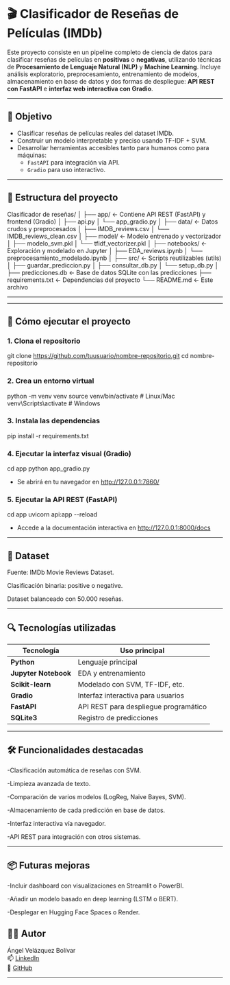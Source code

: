 # 🎬 Clasificador de Reseñas de Películas (IMDb)

Este proyecto consiste en un pipeline completo de ciencia de datos para clasificar reseñas de películas en **positivas** o **negativas**, utilizando técnicas de **Procesamiento de Lenguaje Natural (NLP)** y **Machine Learning**. Incluye análisis exploratorio, preprocesamiento, entrenamiento de modelos, almacenamiento en base de datos y dos formas de despliegue: **API REST con FastAPI** e **interfaz web interactiva con Gradio**.

---

## 🧠 Objetivo

- Clasificar reseñas de películas reales del dataset IMDb.
- Construir un modelo interpretable y preciso usando TF-IDF + SVM.
- Desarrollar herramientas accesibles tanto para humanos como para máquinas:
  - `FastAPI` para integración vía API.
  - `Gradio` para uso interactivo.

---

## 📁 Estructura del proyecto

Clasificador de reseñas/
│
├── app/ ← Contiene API REST (FastAPI) y frontend (Gradio)
│ ├── api.py
│ └── app_gradio.py
│
├── data/ ← Datos crudos y preprocesados
│ ├── IMDB_reviews.csv
│ └── IMDB_reviews_clean.csv
│
├── model/ ← Modelo entrenado y vectorizador
│ ├── modelo_svm.pkl
│ └── tfidf_vectorizer.pkl
│
├── notebooks/ ← Exploración y modelado en Jupyter
│ ├── EDA_reviews.ipynb
│ └── preprocesamiento_modelado.ipynb
│
├── src/ ← Scripts reutilizables (utils)
│ ├── guardar_prediccion.py
│ ├── consultar_db.py
│ └── setup_db.py
│
├── predicciones.db ← Base de datos SQLite con las predicciones
├── requirements.txt ← Dependencias del proyecto
└── README.md ← Este archivo

---


---

## 🚀 Cómo ejecutar el proyecto

### 1. Clona el repositorio
git clone https://github.com/tuusuario/nombre-repositorio.git
cd nombre-repositorio

### 2. Crea un entorno virtual
python -m venv venv
source venv/bin/activate   # Linux/Mac
venv\Scripts\activate      # Windows

### 3. Instala las dependencias
pip install -r requirements.txt

### 4. Ejecutar la interfaz visual (Gradio)
cd app
python app_gradio.py
- Se abrirá en tu navegador en http://127.0.0.1:7860/

### 5. Ejecutar la API REST (FastAPI)

cd app
uvicorn api:app --reload
- Accede a la documentación interactiva en http://127.0.0.1:8000/docs

---

## 🧪 Dataset
Fuente: IMDb Movie Reviews Dataset.

Clasificación binaria: positive o negative.

Dataset balanceado con 50.000 reseñas.

---

## 🔍 Tecnologías utilizadas

| Tecnología           | Uso principal                         |
| -------------------- | ------------------------------------- |
| **Python**           | Lenguaje principal                    |
| **Jupyter Notebook** | EDA y entrenamiento                   |
| **Scikit-learn**     | Modelado con SVM, TF-IDF, etc.        |
| **Gradio**           | Interfaz interactiva para usuarios    |
| **FastAPI**          | API REST para despliegue programático |
| **SQLite3**          | Registro de predicciones              |


---

## 🛠️ Funcionalidades destacadas

-Clasificación automática de reseñas con SVM.

-Limpieza avanzada de texto.

-Comparación de varios modelos (LogReg, Naive Bayes, SVM).

-Almacenamiento de cada predicción en base de datos.

-Interfaz interactiva vía navegador.

-API REST para integración con otros sistemas.

---

## 📦 Futuras mejoras

-Incluir dashboard con visualizaciones en Streamlit o PowerBI.

-Añadir un modelo basado en deep learning (LSTM o BERT).

-Desplegar en Hugging Face Spaces o Render.

## 👨‍💻 Autor

Ángel Velázquez Bolívar  
📫 [LinkedIn](https://www.linkedin.com/in/angelvelazquezbolivar)  
💼 [GitHub](https://github.com/AngelV3l)

---

